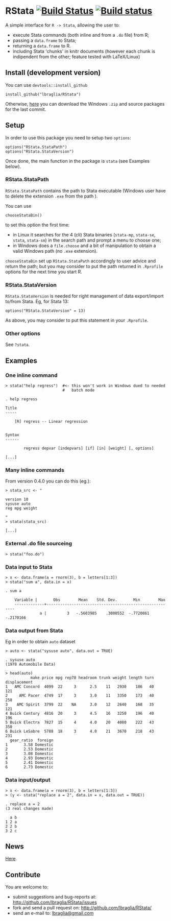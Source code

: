 RStata [![Build Status](https://travis-ci.org/lbraglia/RStata.svg)](https://travis-ci.org/lbraglia/RStata) [![Build status](https://ci.appveyor.com/api/projects/status/hr28hr9hu7f80cpy)](https://ci.appveyor.com/project/lbraglia/rstata)
======
A simple interface for `R -> Stata`, allowing the user to:
- execute Stata commands (both inline and from a `.do` file) from R;
- passing a `data.frame` to Stata;
- returning a `data.frame` to R.
- including Stata 'chunks' in knitr documents (however each chunk is
  indipendent from the other;  feature tested with LaTeX/Linux) 

## Install (development version)

You can use `devtools::install_github`
```
install_github("lbraglia/RStata")
```

Otherwise, [here](https://ci.appveyor.com/project/lbraglia/rstata/build/artifacts) you can download the Windows `.zip` and source packages for the last commit.


## Setup
In order to use this package you need to setup two `options`:
```
options("RStata.StataPath")
options("RStata.StataVersion")
```
Once done, the main function in the package is `stata` (see Examples below).


### RStata.StataPath
`RStata.StataPath` contains the path to Stata executable (Windows
user have to delete the extension `.exe` from the path ).

You can use

```
chooseStataBin()
```

to set this option the first time:
- in Linux it searches for the 4 (cli) Stata binaries (`stata-mp`,
  `stata-se`, `stata`, `stata-sm`) in the search path and prompt a menu to
  choose one;
- in Windows does a `file.choose` and a bit of manipulation to obtain a valid
  Windows path (no `.exe` extension).

`chooseStataBin` set up `RStata.StataPath` accordingly to user advice and
return the path; but you may consider to put the path returned in
`.Rprofile` options for the next time you start R.

### RStata.StataVersion
`RStata.StataVersion` is needed for right management of data export/import
to/from Stata.  Eg, for Stata 13:
```
options("RStata.StataVersion" = 13)
```

As above, you may consider to put this statement in your `.Rprofile`.

### Other options
See `?stata`.

## Examples

### One inline command
```
> stata("help regress")  #<- this won't work in Windows dued to needed
                         #   batch mode

. help regress

Title
-----

    [R] regress -- Linear regression


Syntax
------

        regress depvar [indepvars] [if] [in] [weight] [, options]

[...]
```

### Many inline commands
From version 0.4.0 you can do this (eg.):
```
> stata_src <- "

version 10
sysuse auto
reg mpg weight

"
> stata(stata_src)

[...]
```

### External .do file sourceing
```
> stata("foo.do")
```

### Data input to Stata
```
> x <- data.frame(a = rnorm(3), b = letters[1:3])
> stata("sum a", data.in = x)

. sum a

    Variable |       Obs        Mean    Std. Dev.       Min        Max
	-------------+--------------------------------------------------------
	           a |         3   -.5603985    .3000552  -.7720861  -.2170166
```

### Data output from Stata
Eg in order to obtain `auto` dataset
```
> auto <- stata("sysuse auto", data.out = TRUE)

. sysuse auto
(1978 Automobile Data)
 
> head(auto)
           make price mpg rep78 headroom trunk weight length turn displacement
1   AMC Concord  4099  22     3      2.5    11   2930    186   40          121
2     AMC Pacer  4749  17     3      3.0    11   3350    173   40          258
3    AMC Spirit  3799  22    NA      3.0    12   2640    168   35          121
4 Buick Century  4816  20     3      4.5    16   3250    196   40          196
5 Buick Electra  7827  15     4      4.0    20   4080    222   43          350
6 Buick LeSabre  5788  18     3      4.0    21   3670    218   43          231
  gear_ratio  foreign
1       3.58 Domestic
2       2.53 Domestic
3       3.08 Domestic
4       2.93 Domestic
5       2.41 Domestic
6       2.73 Domestic
```

### Data input/output
```
> x <- data.frame(a = rnorm(3), b = letters[1:3])
> (y <- stata("replace a = 2", data.in = x, data.out = TRUE))

. replace a = 2
(3 real changes made)

  a b
1 2 a
2 2 b
3 2 c
```


## News
[Here](http://raw.githubusercontent.com/lbraglia/RStata/master/NEWS).

## Contribute
You are welcome to:
* submit suggestions and bug-reports at: <http://github.com/lbraglia/RStata/issues>
* fork and send a pull request on: <http://github.com/lbraglia/RStata/>
* send an e-mail to: <lbraglia@gmail.com>
